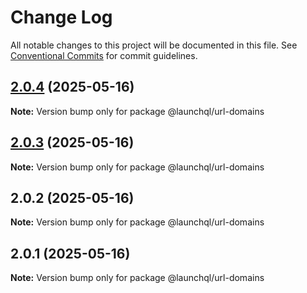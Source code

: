 # Change Log

All notable changes to this project will be documented in this file.
See [Conventional Commits](https://conventionalcommits.org) for commit guidelines.

## [2.0.4](https://github.com/launchql/launchql/compare/@launchql/url-domains@2.0.3...@launchql/url-domains@2.0.4) (2025-05-16)

**Note:** Version bump only for package @launchql/url-domains





## [2.0.3](https://github.com/launchql/launchql/compare/@launchql/url-domains@2.0.2...@launchql/url-domains@2.0.3) (2025-05-16)

**Note:** Version bump only for package @launchql/url-domains





## 2.0.2 (2025-05-16)

**Note:** Version bump only for package @launchql/url-domains





## 2.0.1 (2025-05-16)

**Note:** Version bump only for package @launchql/url-domains
